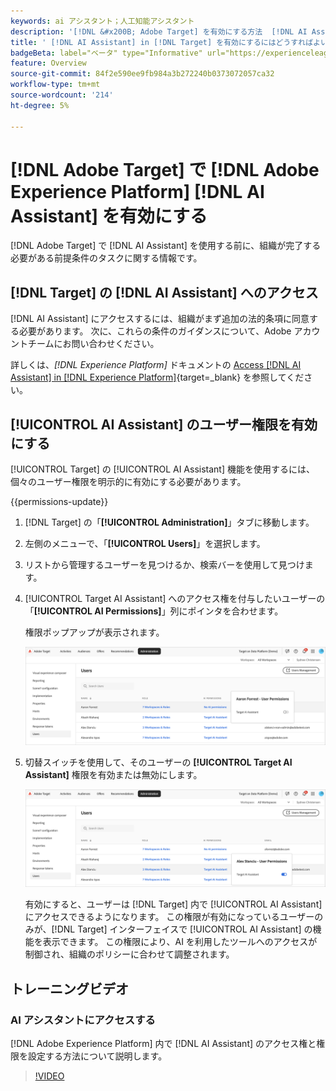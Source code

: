```yaml
---
keywords: ai アシスタント；人工知能アシスタント
description: '[!DNL &#x200B; Adobe Target] を有効にする方法  [!DNL AI Assistant]  説明します。'
title: ' [!DNL AI Assistant] in [!DNL Target] を有効にするにはどうすればよいですか？'
badgeBeta: label="ベータ" type="Informative" url="https://experienceleague.adobe.com/docs/target/using/introduction/intro.html?lang=ja#beta newtab=true" tooltip=" [!DNL Adobe Target] のベータ版機能とは"
feature: Overview
source-git-commit: 84f2e590ee9fb984a3b272240b0373072057ca32
workflow-type: tm+mt
source-wordcount: '214'
ht-degree: 5%

---
```


# [!DNL Adobe Target] で [!DNL Adobe Experience Platform] [!DNL AI Assistant] を有効にする

[!DNL Adobe Target] で [!DNL AI Assistant] を使用する前に、組織が完了する必要がある前提条件のタスクに関する情報です。

## [!DNL Target] の [!DNL AI Assistant] へのアクセス

[!DNL AI Assistant] にアクセスするには、組織がまず追加の法的条項に同意する必要があります。 次に、これらの条件のガイダンスについて、Adobe アカウントチームにお問い合わせください。

詳しくは、*[!DNL Experience Platform]* ドキュメントの [Access [!DNL AI Assistant] in [!DNL Experience Platform]](https://experienceleague.adobe.com/ja/docs/experience-platform/ai-assistant/access){target=_blank} を参照してください。

## [!UICONTROL AI Assistant] のユーザー権限を有効にする

[!UICONTROL Target] の [!UICONTROL AI Assistant] 機能を使用するには、個々のユーザー権限を明示的に有効にする必要があります。

{{permissions-update}}

1. [!DNL Target] の「**[!UICONTROL Administration]**」タブに移動します。
1. 左側のメニューで、「**[!UICONTROL Users]**」を選択します。
1. リストから管理するユーザーを見つけるか、検索バーを使用して見つけます。
1. [!UICONTROL Target AI Assistant] へのアクセス権を付与したいユーザーの「**[!UICONTROL AI Permissions]**」列にポインタを合わせます。

   権限ポップアップが表示されます。

   ![AI アシスタントの設定 ](/help/main/c-intro/assets/ai-pop-up2.png)

1. 切替スイッチを使用して、そのユーザーの **[!UICONTROL Target AI Assistant]** 権限を有効または無効にします。

   ![AI アシスタントの権限ポップアップ ](/help/main/c-intro/assets/ai-pop-up.png)

   有効にすると、ユーザーは [!DNL Target] 内で [!UICONTROL AI Assistant] にアクセスできるようになります。 この権限が有効になっているユーザーのみが、[!DNL Target] インターフェイスで [!UICONTROL AI Assistant] の機能を表示できます。 この権限により、AI を利用したツールへのアクセスが制御され、組織のポリシーに合わせて調整されます。

## トレーニングビデオ

### AI アシスタントにアクセスする

[!DNL Adobe Experience Platform] 内で [!DNL AI Assistant] のアクセス権と権限を設定する方法について説明します。

>[!VIDEO](https://video.tv.adobe.com/v/3436470/?learn=on&#x26;enablevpops)
